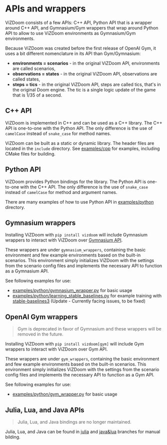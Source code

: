 # APIs and wrappers

ViZDoom consists of a few APIs: C++ API, Python API that is a wrapper around C++ API, and Gymnasium/Gym wrappers that wrap around Python API to allow to use ViZDoom environments as Gymnasium/Gym environments.

Because ViZDoom was created before the first release of OpenAI Gym, it uses a bit different nomenclature in its API than Gym/Gymnasium:
- **environments = scenarios** - in the original ViZDoom API, environments are called scenarios,
- **observations = states** - in the original ViZDoom API, observations are called states,
- **steps = tics** - in the original ViZDoom API, steps are called tics, that's in the original Doom engine. The tic is a single logic update of the game that is 1/35 of a second.


## C++ API

ViZDoom is implemented in C++ and can be used as a C++ library. The C++ API is one-to-one with the Python API. The only difference is the use of `camelCase` instead of `snake_case` for method names.

ViZDoom can be built as a static or dynamic library. The header files are located in the `include` directory.
See [examples/cpp](https://github.com/Farama-Foundation/ViZDoom/tree/master/examples/cpp) for examples, including CMake files for building.


## Python API

ViZDoom provides Python bindings for the library. The Python API is one-to-one with the C++ API. The only difference is the use of `snake_case` instead of `camelCase` for method and argument names.

There are many examples of how to use Python API in [examples/python](https://github.com/Farama-Foundation/ViZDoom/tree/master/examples/python) directory.


## Gymnasium wrappers

Installing ViZDoom with `pip install vizdoom` will include
Gymnasium wrappers to interact with ViZDoom over [Gymnasium API](https://gymnasium.farama.org/).

These wrappers are under `gymnasium_wrappers`, containing the basic environment and
few example environments based on the built-in scenarios. This environment
simply initializes ViZDoom with the settings from the scenario config files
and implements the necessary API to function as a Gymnasium API.

See following examples for use:
- [examples/python/gymnasium_wrapper.py](https://github.com/Farama-Foundation/ViZDoom/tree/master/examples/python/gymnasium_wrapper.py) for basic usage
- [examples/python/learning_stable_baselines.py](https://github.com/Farama-Foundation/ViZDoom/tree/master/examples/python/learning_stable_baselines.py) for example training with [stable-baselines3](https://github.com/DLR-RM/stable-baselines3/) (Update - Currently facing issues, to be fixed)


## OpenAI Gym wrappers

> Gym is deprecated in favor of Gymnasium and these wrappers will be removed in the future.

Installing ViZDoom with `pip install vizdoom[gym]` will include
Gym wrappers to interact with ViZDoom over Gym API.

These wrappers are under `gym_wrappers`, containing the basic environment and
few example environments based on the built-in scenarios. This environment
simply initializes ViZDoom with the settings from the scenario config files
and implements the necessary API to function as a Gym API.

See following examples for use:
- [examples/python/gym_wrapper.py](https://github.com/Farama-Foundation/ViZDoom/tree/master/examples/python/gym_wrapper.py) for basic usage


## Julia, Lua, and Java APIs

> Julia, Lua, and Java bindings are no longer maintained.

Julia, Lua, and Java can be found in [julia](https://github.com/Farama-Foundation/ViZDoom/tree/julia) and [java&lua](https://github.com/Farama-Foundation/ViZDoom/tree/java%26lua) branches for manual bilding.
